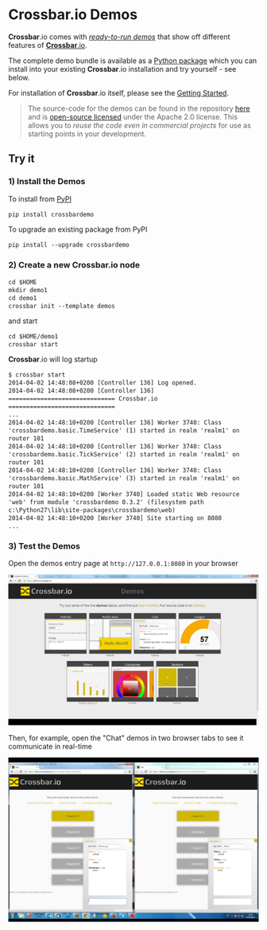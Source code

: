 # Crossbar.io Demos

**Crossbar**.io comes with [*ready-to-run demos*](https://demo.crossbar.io/) that show off different features of [**Crossbar**.io](http://crossbar.io/).

The complete demo bundle is available as a [Python package](https://pypi.python.org/pypi/crossbardemo) which you can install into your existing **Crossbar**.io installation and try yourself - see below.

For installation of **Crossbar**.io itself, please see the [Getting Started](https://github.com/crossbario/crossbar/wiki#getting-started).

> The source-code for the demos can be found in the repository [here](https://github.com/crossbario/crossbardemo/web) and is [open-source licensed](https://github.com/crossbario/crossbardemo/blob/master/LICENSE) under the Apache 2.0 license. This allows you to *reuse the code even in commercial projects* for use as starting points in your development.
> 

## Try it

### 1) Install the Demos

To install from [PyPI](https://pypi.python.org/pypi/crossbardemo)

```shell
pip install crossbardemo
```

To upgrade an existing package from PyPI
	
```shell
pip install --upgrade crossbardemo
```

### 2) **Create** a new **Crossbar**.io node

```shell
cd $HOME
mkdir demo1
cd demo1
crossbar init --template demos
```

and start

```shell
cd $HOME/demo1
crossbar start
```

**Crossbar**.io will log startup

```shell
$ crossbar start
2014-04-02 14:48:08+0200 [Controller 136] Log opened.
2014-04-02 14:48:08+0200 [Controller 136] ============================== Crossbar.io ==============================
...
2014-04-02 14:48:10+0200 [Controller 136] Worker 3740: Class 'crossbardemo.basic.TimeService' (1) started in realm 'realm1' on router 101
2014-04-02 14:48:10+0200 [Controller 136] Worker 3740: Class 'crossbardemo.basic.TickService' (2) started in realm 'realm1' on router 101
2014-04-02 14:48:10+0200 [Controller 136] Worker 3740: Class 'crossbardemo.basic.MathService' (3) started in realm 'realm1' on router 101
2014-04-02 14:48:10+0200 [Worker 3740] Loaded static Web resource 'web' from module 'crossbardemo 0.3.2' (filesystem path c:\Python27\lib\site-packages\crossbardemo\web)
2014-04-02 14:48:10+0200 [Worker 3740] Site starting on 8080
...
```

### 3) Test the Demos

Open the demos entry page at `http://127.0.0.1:8080` in your browser

![](design/shot_demos_home.png)

Then, for example, open the "Chat" demos in two browser tabs to see it communicate in real-time

![](design/shot_demos_chat.png)

